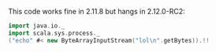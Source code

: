 This code works fine in 2.11.8 but hangs in 2.12.0-RC2:

```scala
import java.io._
import scala.sys.process._
("echo" #< new ByteArrayInputStream("lol\n".getBytes)).!!
```
